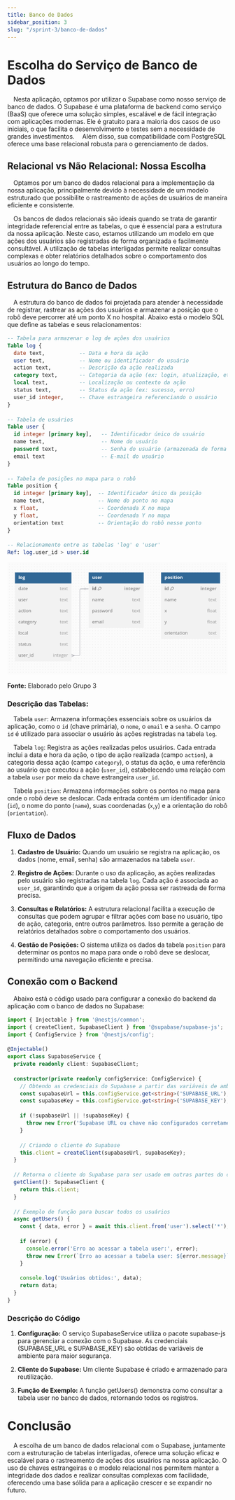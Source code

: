 ```yaml
---
title: Banco de Dados
sidebar_position: 3
slug: "/sprint-3/banco-de-dados"
---
```


# Escolha do Serviço de Banco de Dados

&emsp;Nesta aplicação, optamos por utilizar o Supabase como nosso serviço de banco de dados. O Supabase é uma plataforma de backend como serviço (BaaS) que oferece uma solução simples, escalável e de fácil integração com aplicações modernas. Ele é gratuito para a maioria dos casos de uso iniciais, o que facilita o desenvolvimento e testes sem a necessidade de grandes investimentos. 
&emsp;Além disso, sua compatibilidade com PostgreSQL oferece uma base relacional robusta para o gerenciamento de dados.

## Relacional vs Não Relacional: Nossa Escolha

&emsp;Optamos por um banco de dados relacional para a implementação da nossa aplicação, principalmente devido à necessidade de um modelo estruturado que possibilite o rastreamento de ações de usuários de maneira eficiente e consistente.

&emsp;Os bancos de dados relacionais são ideais quando se trata de garantir integridade referencial entre as tabelas, o que é essencial para a estrutura da nossa aplicação. Neste caso, estamos utilizando um modelo em que ações dos usuários são registradas de forma organizada e facilmente consultável. A utilização de tabelas interligadas permite realizar consultas complexas e obter relatórios detalhados sobre o comportamento dos usuários ao longo do tempo.

## Estrutura do Banco de Dados

&emsp;A estrutura do banco de dados foi projetada para atender à necessidade de registrar, rastrear as ações dos usuários e armazenar a posição que o robô deve percorrer até um ponto X no hospital. Abaixo está o modelo SQL que define as tabelas e seus relacionamentos:


```sql
-- Tabela para armazenar o log de ações dos usuários
Table log {
  date text,           -- Data e hora da ação
  user text,           -- Nome ou identificador do usuário
  action text,         -- Descrição da ação realizada
  category text,       -- Categoria da ação (ex: login, atualização, etc.)
  local text,          -- Localização ou contexto da ação
  status text,         -- Status da ação (ex: sucesso, erro)
  user_id integer,     -- Chave estrangeira referenciando o usuário
}

-- Tabela de usuários
Table user {
  id integer [primary key],   -- Identificador único do usuário
  name text,                  -- Nome do usuário
  password text,              -- Senha do usuário (armazenada de forma segura)
  email text                  -- E-mail do usuário
}

-- Tabela de posições no mapa para o robô
Table position {
  id integer [primary key],  -- Identificador único da posição
  name text,                 -- Nome do ponto no mapa
  x float,                   -- Coordenada X no mapa
  y float,                   -- Coordenada Y no mapa
  orientation text           -- Orientação do robô nesse ponto
}

-- Relacionamento entre as tabelas 'log' e 'user'
Ref: log.user_id > user.id

```

![Diagrama do banco de dados](../../../static/img/sprint-3/new-banco.png)

<b>Fonte:</b> Elaborado pelo Grupo 3

### Descrição das Tabelas:

&emsp;Tabela `user`: Armazena informações essenciais sobre os usuários da aplicação, como o `id` (chave primária), o `nome`, o `email` e a `senha`. O campo `id` é utilizado para associar o usuário às ações registradas na tabela `log`.

&emsp;Tabela `log`: Registra as ações realizadas pelos usuários. Cada entrada inclui a data e hora da ação, o tipo de ação realizada (campo `action`), a categoria dessa ação (campo `category`), o status da ação, e uma referência ao usuário que executou a ação (`user_id`), estabelecendo uma relação com a tabela `user` por meio da chave estrangeira `user_id`.

&emsp;Tabela `position`: Armazena informações sobre os pontos no mapa para onde o robô deve se deslocar. Cada entrada contém um identificador único (`id`), o nome do ponto (`name`), suas coordenadas (`x`,`y`) e a orientação do robô (`orientation`).

## Fluxo de Dados

1. **Cadastro de Usuário:** Quando um usuário se registra na aplicação, os dados (nome, email, senha) são armazenados na tabela `user`.

2. **Registro de Ações:** Durante o uso da aplicação, as ações realizadas pelo usuário são registradas na tabela `log`. Cada ação é associada ao `user_id`, garantindo que a origem da ação possa ser rastreada de forma precisa.

3. **Consultas e Relatórios:** A estrutura relacional facilita a execução de consultas que podem agrupar e filtrar ações com base no usuário, tipo de ação, categoria, entre outros parâmetros. Isso permite a geração de relatórios detalhados sobre o comportamento dos usuários.

4. **Gestão de Posições:** O sistema utiliza os dados da tabela `position` para determinar os pontos no mapa para onde o robô deve se deslocar, permitindo uma navegação eficiente e precisa.

## Conexão com o Backend

&emsp;Abaixo está o código usado para configurar a conexão do backend da aplicação com o banco de dados no Supabase:

```typescript
import { Injectable } from '@nestjs/common';
import { createClient, SupabaseClient } from '@supabase/supabase-js';
import { ConfigService } from '@nestjs/config';

@Injectable()
export class SupabaseService {
  private readonly client: SupabaseClient;

  constructor(private readonly configService: ConfigService) {
    // Obtendo as credenciais do Supabase a partir das variáveis de ambiente
    const supabaseUrl = this.configService.get<string>('SUPABASE_URL');
    const supabaseKey = this.configService.get<string>('SUPABASE_KEY');

    if (!supabaseUrl || !supabaseKey) {
      throw new Error('Supabase URL ou chave não configurados corretamente');
    }

    // Criando o cliente do Supabase
    this.client = createClient(supabaseUrl, supabaseKey);
  }

  // Retorna o cliente do Supabase para ser usado em outras partes do código
  getClient(): SupabaseClient {
    return this.client;
  }

  // Exemplo de função para buscar todos os usuários
  async getUsers() {
    const { data, error } = await this.client.from('user').select('*');
    
    if (error) {
      console.error('Erro ao acessar a tabela user:', error);
      throw new Error(`Erro ao acessar a tabela user: ${error.message}`);
    }

    console.log('Usuários obtidos:', data);  
    return data;
  }
}
```

### Descrição do Código

1. **Configuração:** O serviço SupabaseService utiliza o pacote supabase-js para gerenciar a conexão com o Supabase. As credenciais (SUPABASE_URL e SUPABASE_KEY) são obtidas de variáveis de ambiente para maior segurança.

2. **Cliente do Supabase:** Um cliente Supabase é criado e armazenado para reutilização.

3. **Função de Exemplo:** A função getUsers() demonstra como consultar a tabela user no banco de dados, retornando todos os registros.

# Conclusão

&emsp;A escolha de um banco de dados relacional com o Supabase, juntamente com a estruturação de tabelas interligadas, oferece uma solução eficaz e escalável para o rastreamento de ações dos usuários na nossa aplicação. O uso de chaves estrangeiras e o modelo relacional nos permitem manter a integridade dos dados e realizar consultas complexas com facilidade, oferecendo uma base sólida para a aplicação crescer e se expandir no futuro.